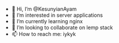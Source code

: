 - 👋 Hi, I’m @KesunyianAyam
- 👀 I’m interested in server applications
- 🌱 I’m currently learning nginx
- 💞️ I’m looking to collaborate on lemp stack
- 📫 How to reach me: iykyk

<!---
KesunyianAyam/KesunyianAyam is a ✨ special ✨ repository because its `README.md` (this file) appears on your GitHub profile.
You can click the Preview link to take a look at your changes.
--->
